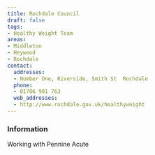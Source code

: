 ```yaml
---
title: Rochdale Council
draft: false
tags:
- Healthy Weight Team
areas:
- Middleton
- Heywood
- Rochdale
contact:
  addresses:
  - Number One, Riverside, Smith St  Rochdale
  phone:
  - 01706 901 763
  web_addresses:
  - http://www.rochdale.gov.uk/healthyweight
---
```


### Information
Working with Pennine Acute
